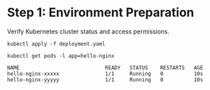 # Step 1: Environment Preparation

Verify Kubernetes cluster status and access permissions.

```
kubectl apply -f deployment.yaml
```

```
kubectl get pods -l app=hello-nginx
```

```
NAME                            READY   STATUS    RESTARTS   AGE
hello-nginx-xxxxx               1/1     Running   0          10s
hello-nginx-yyyyy               1/1     Running   0          10s
```